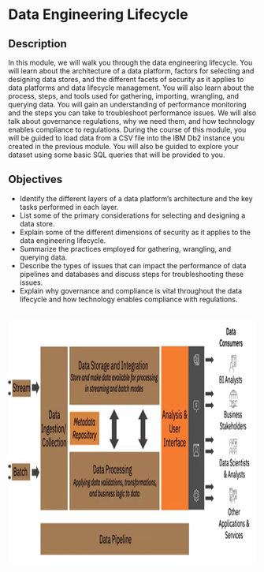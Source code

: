# Data Engineering Lifecycle <br/>

## Description <br/>
In this module, we will walk you through the data engineering lifecycle. You will learn about the architecture of a data platform, factors for selecting and designing data stores, and the different facets of security as it applies to data platforms and data lifecycle management. You will also learn about the process, steps, and tools used for gathering, importing, wrangling, and querying data. You will gain an understanding of performance monitoring and the steps you can take to troubleshoot performance issues. We will also talk about governance regulations, why we need them, and how technology enables compliance to regulations. During the course of this module, you will be guided to load data from a CSV file into the IBM Db2 instance you created in the previous module. You will also be guided to explore your dataset using some basic SQL queries that will be provided to you. <br/>

## Objectives <br/>
* Identify the different layers of a data platform’s architecture and the key tasks performed in each layer.
* List some of the primary considerations for selecting and designing a data store.
* Explain some of the different dimensions of security as it applies to the data engineering lifecycle.
* Summarize the practices employed for gathering, wrangling, and querying data.
* Describe the types of issues that can impact the performance of data pipelines and databases and discuss steps for troubleshooting these issues.
* Explain why governance and compliance is vital throughout the data lifecycle and how technology enables compliance with regulations. <br><br>

<img src="https://github.com/jeonghonkim/IBM_Data_Engineering/blob/main/Course%201%20-%20Introduction%20to%20Data%20Engineering/Week3.%20Data%20Engineering%20Lifecycle/Layers%20of%20a%20Data%20Platform%20Architecture.JPG" width="1200" height="500"> <br>
